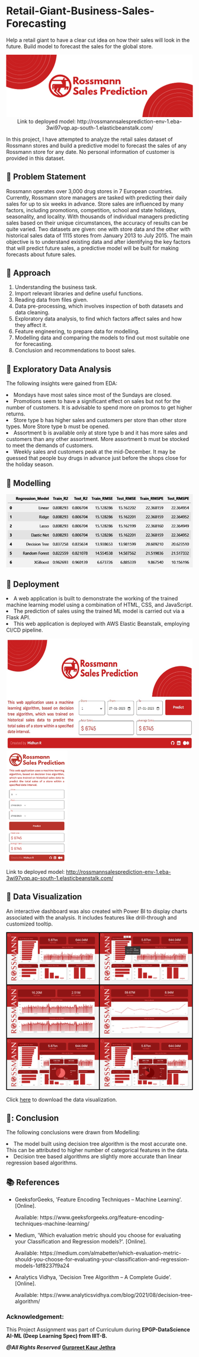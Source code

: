 # **Retail-Giant-Business-Sales-Forecasting**
Help a retail giant to have a clear cut idea on how their sales will look in the future. Build model to forecast the sales for the global store.

<p align="center"> 
  <img src="Images/banner_ross_transparent.png" alt="Banner">
  Link to deployed model: http://rossmannsalesprediction-env-1.eba-3wi97vqp.ap-south-1.elasticbeanstalk.com/
</p>

In this project, I have attempted to analyze the retail sales dataset of Rossmann stores and build a predictive model to forecast the sales of any Rossmann store for any date. No personal information of customer is provided in this dataset.

## :book: Problem Statement

Rossmann operates over 3,000 drug stores in 7 European countries. Currently, Rossmann store managers are tasked with predicting their daily sales for up to six weeks in advance. Store sales are influenced by many factors, including promotions, competition, school and state holidays, seasonality, and locality. With thousands of individual managers predicting sales based on their unique circumstances, the accuracy of results can be quite varied.
Two datasets are given: one with store data and the other with historical sales data of 1115 stores from January 2013 to July 2015. The main objective is to understand existing data and after identifying the key factors that will predict future sales, a predictive model will be built for making forecasts about future sales.

## :book: Approach

1.	Understanding the business task.
2.	Import relevant libraries and define useful functions.
3.	Reading data from files given.
4.	Data pre-processing, which involves inspection of both datasets and data cleaning.
5.	Exploratory data analysis, to find which factors affect sales and how they affect it.
6.	Feature engineering, to prepare data for modelling.
7.	Modelling data and comparing the models to find out most suitable one for forecasting.
8.	Conclusion and recommendations to boost sales.

## :book: Exploratory Data Analysis

The following insights were gained from EDA:
<li>Mondays have most sales since most of the Sundays are closed.</li>
<li>Promotions seem to have a significant effect on sales but not for the number of customers. It is advisable to spend more on promos to get higher returns.</li>
<li>Store type b has higher sales and customers per store than other store types. More Store type b must be opened.</li>
<li>Assortment b is available only at store type b and it has more sales and customers than any other assortment. More assortment b must be stocked to meet the demands of customers.</li>
<li>Weekly sales and customers peak at the mid-December. It may be guessed that people buy drugs in advance just before the shops close for the holiday season.</li>

## :book: Modelling

<img src="Images/rossmann_sales_scores.jpg" alt="Result">

## :book: Deployment

<li>A web application is built to demonstrate the working of the trained machine learning model using a combination of HTML, CSS, and JavaScript.</li>
<li>The prediction of sales using the trained ML model is carried out via a Flask API.</li>
<li>This web application is deployed with AWS Elastic Beanstalk, employing CI/CD pipeline.</li>

<img class="image-ss" src="Images/WebAppDesktop.jpg" height="300px" alt="WebAppDesktop"> <img class="image-ss" src="Images/WebAppMobile.png" height="300px" alt="WebAppMobile">

Link to deployed model: http://rossmannsalesprediction-env-1.eba-3wi97vqp.ap-south-1.elasticbeanstalk.com/

## :book: Data Visualization

An interactive dashboard was also created with Power BI to display charts associated with the analysis. It includes features like drill-through and customized tooltip.

<img src="Images/DataViz.png" alt="Banner">

Click [here](https://github.com/connect-midhunr/rossmann-sales-prediction/raw/main/dashboard/Dashboard_Rossmann.pbix) to download the data visualization.

## 📘: Conclusion

The following conclusions were drawn from Modelling:
<li>The model built using decision tree algorithm is the most accurate one. This can be attributed to higher number of categorical features in the data.</li>
<li>Decision tree based algorithms are slightly more accurate than linear regression based algorithms.</li>


## :books: References
<ul>
  <li><p>GeeksforGeeks, 'Feature Encoding Techniques – Machine Learning'. [Online].</p>
      <p>Available: https://www.geeksforgeeks.org/feature-encoding-techniques-machine-learning/</p>
  </li>
  <li><p>Medium, 'Which evaluation metric should you choose for evaluating your Classification and Regression models?'. [Online].</p>
      <p>Available: https://medium.com/almabetter/which-evaluation-metric-should-you-choose-for-evaluating-your-classification-and-regression-models-1df8237f9a24</p>
  </li>
  <li><p>Analytics Vidhya, 'Decision Tree Algorithm – A Complete Guide'. [Online].</p>
      <p>Available: https://www.analyticsvidhya.com/blog/2021/08/decision-tree-algorithm/</p>
  </li>
</ul>

### Acknowledgement:
This Project Assignment was part of Curriculum during **EPGP-DataScience AI-ML (Deep Learning Spec) from IIIT-B.**

***@All Rights Reserved*** [**Gurpreet Kaur Jethra**](https://github.com/GURPREETKAURJETHRA)
